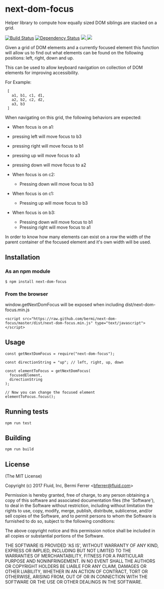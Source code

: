 # next-dom-focus

Helper library to compute how equally sized DOM siblings are stacked on a grid.

[![Build Status](https://api.travis-ci.org/bermi/next-dom-focus.svg)](http://travis-ci.org/bermi/next-dom-focus)  [![Dependency Status](https://david-dm.org/bermi/next-dom-focus.svg)](https://david-dm.org/bermi/next-dom-focus) [![](http://img.shields.io/npm/v/next-dom-focus.svg) ![](http://img.shields.io/npm/dm/next-dom-focus.svg)](https://www.npmjs.org/package/next-dom-focus)

Given a grid of DOM elements and a currently focused element this function will allow us to find out what elements can be found on the following positions: left, right, down and up.

This can be used to allow keyboard navigation on collection of DOM elements for improving accessibility.

For Example:

     [
       a1, b1, c1, d1,
       a2, b2, c2, d2,
       a3, b3
     ]

When navigating on this grid, the following behaviors are expected:

- When focus is on a1:
 - pressing left will move focus to b3
 - pressing right will move focus to b1
 - pressing up will move focus to a3
 - pressing down will move focus to a2

- When focus is on c2:
  - Pressing down will move focus to b3

- When focus is on c1:
  - Pressing up will move focus to b3

- When focus is on b3:
  - Pressing down will move focus to b1
  - Pressing right will move focus to a1

In order to know how many elements can exist on a row the width of the parent container of the focused element and it's own width will be used.

## Installation

### As an npm module

    $ npm install next-dom-focus

### From the browser

window.getNextDomFocus will be exposed when including dist/next-dom-focus.min.js

    <script src="https://raw.github.com/bermi/next-dom-focus/master/dist/next-dom-focus.min.js" type="text/javascript"></script>


## Usage

    const getNextDomFocus = require("next-dom-focus");

    const directionString = "up"; // left, right, up, down

    const elementToFocus = getNextDomFocus(
      focusedElement,
      directionString
    );

    // Now you can change the focused element
    elementToFocus.focus();


## Running tests

    npm run test

## Building

    npm run build

## License

(The MIT License)

Copyright (c) 2017 Fluid, Inc, Bermi Ferrer &lt;bferrer@fluid.com&gt;

Permission is hereby granted, free of charge, to any person obtaining
a copy of this software and associated documentation files (the
'Software'), to deal in the Software without restriction, including
without limitation the rights to use, copy, modify, merge, publish,
distribute, sublicense, and/or sell copies of the Software, and to
permit persons to whom the Software is furnished to do so, subject to
the following conditions:

The above copyright notice and this permission notice shall be
included in all copies or substantial portions of the Software.

THE SOFTWARE IS PROVIDED 'AS IS', WITHOUT WARRANTY OF ANY KIND,
EXPRESS OR IMPLIED, INCLUDING BUT NOT LIMITED TO THE WARRANTIES OF
MERCHANTABILITY, FITNESS FOR A PARTICULAR PURPOSE AND NONINFRINGEMENT.
IN NO EVENT SHALL THE AUTHORS OR COPYRIGHT HOLDERS BE LIABLE FOR ANY
CLAIM, DAMAGES OR OTHER LIABILITY, WHETHER IN AN ACTION OF CONTRACT,
TORT OR OTHERWISE, ARISING FROM, OUT OF OR IN CONNECTION WITH THE
SOFTWARE OR THE USE OR OTHER DEALINGS IN THE SOFTWARE.